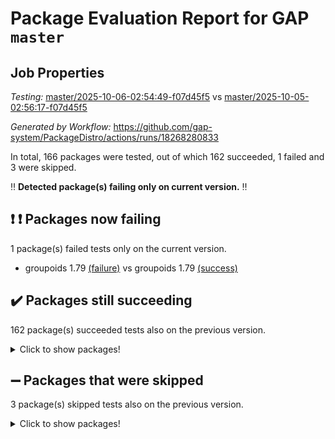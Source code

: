 # Package Evaluation Report for GAP `master`

## Job Properties

*Testing:* [master/2025-10-06-02:54:49-f07d45f5](https://github.com/gap-system/PackageDistro/blob/data/reports/master/2025-10-06-02:54:49-f07d45f5) vs [master/2025-10-05-02:56:17-f07d45f5](https://github.com/gap-system/PackageDistro/blob/data/reports/master/2025-10-05-02:56:17-f07d45f5)

*Generated by Workflow:* https://github.com/gap-system/PackageDistro/actions/runs/18268280833

In total, 166 packages were tested, out of which 162 succeeded, 1 failed and 3 were skipped.

:bangbang: **Detected package(s) failing only on current version.** :bangbang:

## :exclamation: :exclamation: Packages now failing

1 package(s) failed tests only on the current version.
- groupoids 1.79 [(failure)](https://github.com/gap-system/PackageDistro/actions/runs/18268280833/job/52006472846) vs groupoids 1.79 [(success)](https://github.com/gap-system/PackageDistro/actions/runs/18252714438/job/51969709999)

## :heavy_check_mark: Packages still succeeding

162 package(s) succeeded tests also on the previous version.
<details><summary>Click to show packages!</summary>

- 4ti2interface 2024.11-01 [(success)](https://github.com/gap-system/PackageDistro/actions/runs/18268280833/job/52006472706)
- ace 5.7.0 [(success)](https://github.com/gap-system/PackageDistro/actions/runs/18268280833/job/52006472697)
- aclib 1.3.3 [(success)](https://github.com/gap-system/PackageDistro/actions/runs/18268280833/job/52006472699)
- agt 0.3.1 [(success)](https://github.com/gap-system/PackageDistro/actions/runs/18268280833/job/52006472724)
- alco 1.1.2 [(success)](https://github.com/gap-system/PackageDistro/actions/runs/18268280833/job/52006472761)
- alnuth 3.2.1 [(success)](https://github.com/gap-system/PackageDistro/actions/runs/18268280833/job/52006472719)
- anupq 3.3.2 [(success)](https://github.com/gap-system/PackageDistro/actions/runs/18268280833/job/52006472733)
- atlasrep 2.1.9 [(success)](https://github.com/gap-system/PackageDistro/actions/runs/18268280833/job/52006472747)
- autodoc 2025.05.09 [(success)](https://github.com/gap-system/PackageDistro/actions/runs/18268280833/job/52006472743)
- automata 1.16 [(success)](https://github.com/gap-system/PackageDistro/actions/runs/18268280833/job/52006472729)
- automgrp 1.3.3 [(success)](https://github.com/gap-system/PackageDistro/actions/runs/18268280833/job/52006472751)
- autpgrp 1.11.1 [(success)](https://github.com/gap-system/PackageDistro/actions/runs/18268280833/job/52006472736)
- cap 2025.09-04 [(success)](https://github.com/gap-system/PackageDistro/actions/runs/18268280833/job/52006472739)
- caratinterface 2.3.7 [(success)](https://github.com/gap-system/PackageDistro/actions/runs/18268280833/job/52006472752)
- cddinterface 2025.06.24 [(success)](https://github.com/gap-system/PackageDistro/actions/runs/18268280833/job/52006472746)
- circle 1.6.6 [(success)](https://github.com/gap-system/PackageDistro/actions/runs/18268280833/job/52006472749)
- classicpres 1.22 [(success)](https://github.com/gap-system/PackageDistro/actions/runs/18268280833/job/52006472744)
- cohomolo 1.6.11 [(success)](https://github.com/gap-system/PackageDistro/actions/runs/18268280833/job/52006472753)
- congruence 1.2.7 [(success)](https://github.com/gap-system/PackageDistro/actions/runs/18268280833/job/52006472757)
- corefreesub 0.6 [(success)](https://github.com/gap-system/PackageDistro/actions/runs/18268280833/job/52006472763)
- corelg 1.57 [(success)](https://github.com/gap-system/PackageDistro/actions/runs/18268280833/job/52006472769)
- crime 1.6 [(success)](https://github.com/gap-system/PackageDistro/actions/runs/18268280833/job/52006472756)
- crisp 1.4.8 [(success)](https://github.com/gap-system/PackageDistro/actions/runs/18268280833/job/52006472759)
- crypting 0.10.6 [(success)](https://github.com/gap-system/PackageDistro/actions/runs/18268280833/job/52006472760)
- cryst 4.1.30 [(success)](https://github.com/gap-system/PackageDistro/actions/runs/18268280833/job/52006472764)
- crystcat 1.1.10 [(success)](https://github.com/gap-system/PackageDistro/actions/runs/18268280833/job/52006472758)
- ctbllib 1.3.11 [(success)](https://github.com/gap-system/PackageDistro/actions/runs/18268280833/job/52006472755)
- cubefree 1.21 [(success)](https://github.com/gap-system/PackageDistro/actions/runs/18268280833/job/52006472771)
- curlinterface 2.4.2 [(success)](https://github.com/gap-system/PackageDistro/actions/runs/18268280833/job/52006472765)
- cvec 2.8.4 [(success)](https://github.com/gap-system/PackageDistro/actions/runs/18268280833/job/52006472782)
- datastructures 0.3.3 [(success)](https://github.com/gap-system/PackageDistro/actions/runs/18268280833/job/52006472779)
- deepthought 1.0.9 [(success)](https://github.com/gap-system/PackageDistro/actions/runs/18268280833/job/52006472810)
- design 1.8.2 [(success)](https://github.com/gap-system/PackageDistro/actions/runs/18268280833/job/52006472776)
- difsets 2.3.1 [(success)](https://github.com/gap-system/PackageDistro/actions/runs/18268280833/job/52006472778)
- digraphs 1.13.1 [(success)](https://github.com/gap-system/PackageDistro/actions/runs/18268280833/job/52006472783)
- edim 1.3.8 [(success)](https://github.com/gap-system/PackageDistro/actions/runs/18268280833/job/52006472790)
- example 4.4.1 [(success)](https://github.com/gap-system/PackageDistro/actions/runs/18268280833/job/52006472788)
- examplesforhomalg 2023.10-01 [(success)](https://github.com/gap-system/PackageDistro/actions/runs/18268280833/job/52006472770)
- factint 1.6.3 [(success)](https://github.com/gap-system/PackageDistro/actions/runs/18268280833/job/52006472775)
- ferret 1.0.15 [(success)](https://github.com/gap-system/PackageDistro/actions/runs/18268280833/job/52006472781)
- fga 1.5.0 [(success)](https://github.com/gap-system/PackageDistro/actions/runs/18268280833/job/52006472796)
- fining 1.5.6 [(success)](https://github.com/gap-system/PackageDistro/actions/runs/18268280833/job/52006472792)
- float 1.0.9 [(success)](https://github.com/gap-system/PackageDistro/actions/runs/18268280833/job/52006472786)
- format 1.4.4 [(success)](https://github.com/gap-system/PackageDistro/actions/runs/18268280833/job/52006472793)
- forms 1.2.13 [(success)](https://github.com/gap-system/PackageDistro/actions/runs/18268280833/job/52006472798)
- fplsa 1.2.7 [(success)](https://github.com/gap-system/PackageDistro/actions/runs/18268280833/job/52006472795)
- fr 2.4.13 [(success)](https://github.com/gap-system/PackageDistro/actions/runs/18268280833/job/52006472918)
- francy 2.0.3 [(success)](https://github.com/gap-system/PackageDistro/actions/runs/18268280833/job/52006472809)
- fwtree 1.3 [(success)](https://github.com/gap-system/PackageDistro/actions/runs/18268280833/job/52006472800)
- gapdoc 1.6.7 [(success)](https://github.com/gap-system/PackageDistro/actions/runs/18268280833/job/52006472801)
- gauss 2024.11-01 [(success)](https://github.com/gap-system/PackageDistro/actions/runs/18268280833/job/52006472807)
- gaussforhomalg 2024.08-01 [(success)](https://github.com/gap-system/PackageDistro/actions/runs/18268280833/job/52006472804)
- gbnp 1.1.0 [(success)](https://github.com/gap-system/PackageDistro/actions/runs/18268280833/job/52006472811)
- generalizedmorphismsforcap 2025.08-01 [(success)](https://github.com/gap-system/PackageDistro/actions/runs/18268280833/job/52006472813)
- genss 1.6.9 [(success)](https://github.com/gap-system/PackageDistro/actions/runs/18268280833/job/52006472819)
- gradedmodules 2024.12-01 [(success)](https://github.com/gap-system/PackageDistro/actions/runs/18268280833/job/52006472808)
- gradedringforhomalg 2024.07-01 [(success)](https://github.com/gap-system/PackageDistro/actions/runs/18268280833/job/52006472815)
- grape 4.9.3 [(success)](https://github.com/gap-system/PackageDistro/actions/runs/18268280833/job/52006472806)
- grpconst 2.6.5 [(success)](https://github.com/gap-system/PackageDistro/actions/runs/18268280833/job/52006472816)
- guarana 0.96.3 [(success)](https://github.com/gap-system/PackageDistro/actions/runs/18268280833/job/52006472831)
- guava 3.20 [(success)](https://github.com/gap-system/PackageDistro/actions/runs/18268280833/job/52006472834)
- hap 1.70 [(success)](https://github.com/gap-system/PackageDistro/actions/runs/18268280833/job/52006472849)
- hapcryst 0.1.15 [(success)](https://github.com/gap-system/PackageDistro/actions/runs/18268280833/job/52006472841)
- hecke 1.5.4 [(success)](https://github.com/gap-system/PackageDistro/actions/runs/18268280833/job/52006472830)
- help 4.0 [(success)](https://github.com/gap-system/PackageDistro/actions/runs/18268280833/job/52006472836)
- homalg 2024.01-01 [(success)](https://github.com/gap-system/PackageDistro/actions/runs/18268280833/job/52006472845)
- homalgtocas 2025.08-01 [(success)](https://github.com/gap-system/PackageDistro/actions/runs/18268280833/job/52006472837)
- ibnp 0.17 [(success)](https://github.com/gap-system/PackageDistro/actions/runs/18268280833/job/52006472857)
- idrel 2.49 [(success)](https://github.com/gap-system/PackageDistro/actions/runs/18268280833/job/52006472833)
- images 1.3.3 [(success)](https://github.com/gap-system/PackageDistro/actions/runs/18268280833/job/52006472828)
- inducereduce 1.1 [(success)](https://github.com/gap-system/PackageDistro/actions/runs/18268280833/job/52006472829)
- intpic 0.4.0 [(success)](https://github.com/gap-system/PackageDistro/actions/runs/18268280833/job/52006472840)
- io 4.9.3 [(success)](https://github.com/gap-system/PackageDistro/actions/runs/18268280833/job/52006472832)
- io_forhomalg 2023.02-04 [(success)](https://github.com/gap-system/PackageDistro/actions/runs/18268280833/job/52006472856)
- irredsol 1.4.4 [(success)](https://github.com/gap-system/PackageDistro/actions/runs/18268280833/job/52006472858)
- json 2.2.3 [(success)](https://github.com/gap-system/PackageDistro/actions/runs/18268280833/job/52006472851)
- jupyterkernel 1.5.1 [(success)](https://github.com/gap-system/PackageDistro/actions/runs/18268280833/job/52006472853)
- jupyterviz 1.5.6 [(success)](https://github.com/gap-system/PackageDistro/actions/runs/18268280833/job/52006472852)
- kan 1.37 [(success)](https://github.com/gap-system/PackageDistro/actions/runs/18268280833/job/52006472865)
- kbmag 1.5.11 [(success)](https://github.com/gap-system/PackageDistro/actions/runs/18268280833/job/52006472877)
- laguna 3.9.7 [(success)](https://github.com/gap-system/PackageDistro/actions/runs/18268280833/job/52006472888)
- liealgdb 2.3.0 [(success)](https://github.com/gap-system/PackageDistro/actions/runs/18268280833/job/52006472883)
- liepring 2.9.1 [(success)](https://github.com/gap-system/PackageDistro/actions/runs/18268280833/job/52006472875)
- liering 2.4.2 [(success)](https://github.com/gap-system/PackageDistro/actions/runs/18268280833/job/52006472904)
- linearalgebraforcap 2025.09-01 [(success)](https://github.com/gap-system/PackageDistro/actions/runs/18268280833/job/52006472882)
- lins 0.9 [(success)](https://github.com/gap-system/PackageDistro/actions/runs/18268280833/job/52006472876)
- localizeringforhomalg 2023.10-01 [(success)](https://github.com/gap-system/PackageDistro/actions/runs/18268280833/job/52006472879)
- loops 3.4.4 [(success)](https://github.com/gap-system/PackageDistro/actions/runs/18268280833/job/52006472893)
- lpres 1.1.1 [(success)](https://github.com/gap-system/PackageDistro/actions/runs/18268280833/job/52006472872)
- majoranaalgebras 1.5.2 [(success)](https://github.com/gap-system/PackageDistro/actions/runs/18268280833/job/52006472881)
- mapclass 1.4.6 [(success)](https://github.com/gap-system/PackageDistro/actions/runs/18268280833/job/52006472886)
- matgrp 0.72 [(success)](https://github.com/gap-system/PackageDistro/actions/runs/18268280833/job/52006472880)
- matricesforhomalg 2025.09-01 [(success)](https://github.com/gap-system/PackageDistro/actions/runs/18268280833/job/52006472878)
- modisom 3.0.0 [(success)](https://github.com/gap-system/PackageDistro/actions/runs/18268280833/job/52006472898)
- modulepresentationsforcap 2025.09-01 [(success)](https://github.com/gap-system/PackageDistro/actions/runs/18268280833/job/52006472891)
- modules 2024.12-01 [(success)](https://github.com/gap-system/PackageDistro/actions/runs/18268280833/job/52006472885)
- monoidalcategories 2025.08-02 [(success)](https://github.com/gap-system/PackageDistro/actions/runs/18268280833/job/52006472903)
- nconvex 2024.12-01 [(success)](https://github.com/gap-system/PackageDistro/actions/runs/18268280833/job/52006472900)
- nilmat 1.4.2 [(success)](https://github.com/gap-system/PackageDistro/actions/runs/18268280833/job/52006472905)
- nock 1.5 [(success)](https://github.com/gap-system/PackageDistro/actions/runs/18268280833/job/52006472915)
- normalizinterface 1.4.1 [(success)](https://github.com/gap-system/PackageDistro/actions/runs/18268280833/job/52006472901)
- nq 2.5.11 [(success)](https://github.com/gap-system/PackageDistro/actions/runs/18268280833/job/52006472902)
- numericalsgps 1.4.0 [(success)](https://github.com/gap-system/PackageDistro/actions/runs/18268280833/job/52006472911)
- openmath 11.5.3 [(success)](https://github.com/gap-system/PackageDistro/actions/runs/18268280833/job/52006472912)
- orb 5.0.1 [(success)](https://github.com/gap-system/PackageDistro/actions/runs/18268280833/job/52006472929)
- packagemanager 1.6.3 [(success)](https://github.com/gap-system/PackageDistro/actions/runs/18268280833/job/52006472910)
- patternclass 2.4.5 [(success)](https://github.com/gap-system/PackageDistro/actions/runs/18268280833/job/52006472907)
- permut 2.0.5 [(success)](https://github.com/gap-system/PackageDistro/actions/runs/18268280833/job/52006472908)
- polenta 1.3.11 [(success)](https://github.com/gap-system/PackageDistro/actions/runs/18268280833/job/52006472932)
- polycyclic 2.17 [(success)](https://github.com/gap-system/PackageDistro/actions/runs/18268280833/job/52006472913)
- polymaking 0.8.7 [(success)](https://github.com/gap-system/PackageDistro/actions/runs/18268280833/job/52006472917)
- primgrp 4.0.1 [(success)](https://github.com/gap-system/PackageDistro/actions/runs/18268280833/job/52006472924)
- profiling 2.6.2 [(success)](https://github.com/gap-system/PackageDistro/actions/runs/18268280833/job/52006472926)
- qdistrnd 0.9.5 [(success)](https://github.com/gap-system/PackageDistro/actions/runs/18268280833/job/52006472928)
- qpa 1.35 [(success)](https://github.com/gap-system/PackageDistro/actions/runs/18268280833/job/52006472933)
- quagroup 1.8.4 [(success)](https://github.com/gap-system/PackageDistro/actions/runs/18268280833/job/52006472916)
- radiroot 2.9 [(success)](https://github.com/gap-system/PackageDistro/actions/runs/18268280833/job/52006472946)
- rcwa 4.8.0 [(success)](https://github.com/gap-system/PackageDistro/actions/runs/18268280833/job/52006472919)
- rds 1.9 [(success)](https://github.com/gap-system/PackageDistro/actions/runs/18268280833/job/52006472931)
- recog 1.4.4 [(success)](https://github.com/gap-system/PackageDistro/actions/runs/18268280833/job/52006472963)
- repndecomp 1.3.1 [(success)](https://github.com/gap-system/PackageDistro/actions/runs/18268280833/job/52006472934)
- repsn 3.1.2 [(success)](https://github.com/gap-system/PackageDistro/actions/runs/18268280833/job/52006472927)
- resclasses 4.7.4 [(success)](https://github.com/gap-system/PackageDistro/actions/runs/18268280833/job/52006472951)
- ringsforhomalg 2024.11-02 [(success)](https://github.com/gap-system/PackageDistro/actions/runs/18268280833/job/52006472935)
- sco 2023.08-01 [(success)](https://github.com/gap-system/PackageDistro/actions/runs/18268280833/job/52006472939)
- scscp 2.4.4 [(success)](https://github.com/gap-system/PackageDistro/actions/runs/18268280833/job/52006472944)
- semigroups 5.5.4 [(success)](https://github.com/gap-system/PackageDistro/actions/runs/18268280833/job/52006472941)
- sglppow 2.4 [(success)](https://github.com/gap-system/PackageDistro/actions/runs/18268280833/job/52006472973)
- sgpviz 0.999.6 [(success)](https://github.com/gap-system/PackageDistro/actions/runs/18268280833/job/52006472959)
- simpcomp 2.1.14 [(success)](https://github.com/gap-system/PackageDistro/actions/runs/18268280833/job/52006472956)
- singular 2025.08.26 [(success)](https://github.com/gap-system/PackageDistro/actions/runs/18268280833/job/52006472961)
- sl2reps 1.1 [(success)](https://github.com/gap-system/PackageDistro/actions/runs/18268280833/job/52006472955)
- sla 1.6.2 [(success)](https://github.com/gap-system/PackageDistro/actions/runs/18268280833/job/52006472962)
- smallantimagmas 0.5.1 [(success)](https://github.com/gap-system/PackageDistro/actions/runs/18268280833/job/52006472971)
- smallclassnr 1.4.1 [(success)](https://github.com/gap-system/PackageDistro/actions/runs/18268280833/job/52006472968)
- smallgrp 1.5.4 [(success)](https://github.com/gap-system/PackageDistro/actions/runs/18268280833/job/52006472974)
- smallsemi 0.7.2 [(success)](https://github.com/gap-system/PackageDistro/actions/runs/18268280833/job/52006472965)
- sonata 2.9.7 [(success)](https://github.com/gap-system/PackageDistro/actions/runs/18268280833/job/52006472958)
- sophus 1.27 [(success)](https://github.com/gap-system/PackageDistro/actions/runs/18268280833/job/52006472989)
- sotgrps 1.3 [(success)](https://github.com/gap-system/PackageDistro/actions/runs/18268280833/job/52006472967)
- spinsym 1.5.2 [(success)](https://github.com/gap-system/PackageDistro/actions/runs/18268280833/job/52006472969)
- standardff 1.0 [(success)](https://github.com/gap-system/PackageDistro/actions/runs/18268280833/job/52006472980)
- symbcompcc 1.3.2 [(success)](https://github.com/gap-system/PackageDistro/actions/runs/18268280833/job/52006472981)
- thelma 1.3 [(success)](https://github.com/gap-system/PackageDistro/actions/runs/18268280833/job/52006472977)
- tomlib 1.2.11 [(success)](https://github.com/gap-system/PackageDistro/actions/runs/18268280833/job/52006472975)
- toolsforhomalg 2025.05-01 [(success)](https://github.com/gap-system/PackageDistro/actions/runs/18268280833/job/52006472983)
- toric 1.9.6 [(success)](https://github.com/gap-system/PackageDistro/actions/runs/18268280833/job/52006472984)
- transgrp 3.6.5 [(success)](https://github.com/gap-system/PackageDistro/actions/runs/18268280833/job/52006472976)
- twistedconjugacy 3.1.0 [(success)](https://github.com/gap-system/PackageDistro/actions/runs/18268280833/job/52006472988)
- typeset 1.2.3 [(success)](https://github.com/gap-system/PackageDistro/actions/runs/18268280833/job/52006473002)
- ugaly 4.1.3 [(success)](https://github.com/gap-system/PackageDistro/actions/runs/18268280833/job/52006472985)
- unipot 1.6 [(success)](https://github.com/gap-system/PackageDistro/actions/runs/18268280833/job/52006473005)
- unitlib 5.0.0 [(success)](https://github.com/gap-system/PackageDistro/actions/runs/18268280833/job/52006472999)
- utils 0.92 [(success)](https://github.com/gap-system/PackageDistro/actions/runs/18268280833/job/52006473000)
- uuid 0.7 [(success)](https://github.com/gap-system/PackageDistro/actions/runs/18268280833/job/52006473019)
- walrus 0.9991 [(success)](https://github.com/gap-system/PackageDistro/actions/runs/18268280833/job/52006473011)
- wedderga 4.11.1 [(success)](https://github.com/gap-system/PackageDistro/actions/runs/18268280833/job/52006472995)
- wpe 0.8 [(success)](https://github.com/gap-system/PackageDistro/actions/runs/18268280833/job/52006473016)
- xmod 2.95 [(success)](https://github.com/gap-system/PackageDistro/actions/runs/18268280833/job/52006473017)
- xmodalg 1.32 [(success)](https://github.com/gap-system/PackageDistro/actions/runs/18268280833/job/52006472996)
- yangbaxter 0.10.7 [(success)](https://github.com/gap-system/PackageDistro/actions/runs/18268280833/job/52006473004)
- zeromqinterface 0.17 [(success)](https://github.com/gap-system/PackageDistro/actions/runs/18268280833/job/52006473006)
</details>

## :heavy_minus_sign: Packages that were skipped

3 package(s) skipped tests also on the previous version.
<details><summary>Click to show packages!</summary>

- browse 1.8.21 [(skipped)](https://github.com/gap-system/PackageDistro/actions/runs/18268280833/job/52005977110)
- itc 1.5.1 [(skipped)](https://github.com/gap-system/PackageDistro/actions/runs/18268280833/job/52005977110)
- xgap 4.33 [(skipped)](https://github.com/gap-system/PackageDistro/actions/runs/18268280833/job/52005977110)
</details>

